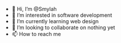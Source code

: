- 👋 Hi, I’m @Smylah
- 👀 I’m interested in software development
- 🌱 I’m currently learning web design
- 💞️ I’m looking to collaborate on nothing yet
- 📫 How to reach me 

<!---
Smylah/Smylah is a ✨ special ✨ repository because its `README.md` (this file) appears on your GitHub profile.
You can click the Preview link to take a look at your changes.
--->
